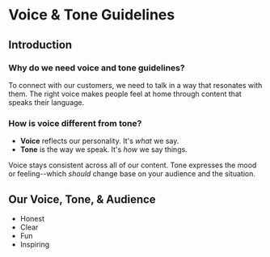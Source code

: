 # Voice & Tone Guidelines

## Introduction

### Why do we need voice and tone guidelines?

To connect with our customers, we need to talk in a way that resonates with them. The right voice makes people feel at home through content that speaks their language.

### How is voice different from tone?

- **Voice** reflects our personality. It's _what_ we say.
- **Tone** is the way we speak. It's _how_ we say things.

Voice stays consistent across all of our content. Tone expresses the mood or feeling--which _should_ change base on your audience and the situation.

## Our Voice, Tone, & Audience

- Honest
- Clear
- Fun
- Inspiring
